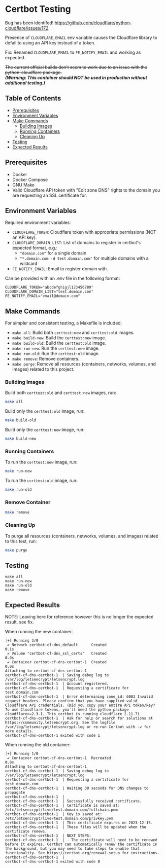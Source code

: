 # Certbot Testing

Bug has been identifed! https://github.com/cloudflare/python-cloudflare/issues/172

Presence of `CLOUDFLARE_EMAIL` env variable causes the Cloudflare library to defail to using an API key instead of a token.

Fix: Renamed `CLOUDFLARE_EMAIL` to `FE_NOTIFY_EMAIL` and working as expected.

~~The current official builds don't seem to work due to an issue with the python-cloudflare package.~~  
**_(Warning: This container should NOT be used in production without additional testing.)_**

## Table of Contents

- [Prerequisites](#prerequisites)
- [Environment Variables](#environment-variables)
- [Make Commands](#make-commands)
  - [Building Images](#building-images)
  - [Running Containers](#running-containers)
  - [Cleaning Up](#cleaning-up)
- [Testing](#Testing)
- [Expected Results](#expected-results)

## Prerequisites

- Docker
- Docker Compose
- GNU Make
- Valid Cloudflare API token with "Edit zone DNS" rights to the domain you are requesting an SSL certificate for.

## Environment Variables

Required environment variables:

- `CLOUDFLARE_TOKEN`: Cloudflare token with appropriate permissions (NOT an API key).
- `CLOUDFLARE_DOMAIN_LIST`: List of domains to register in certbot's expected format, e.g.:
  - `"domain.com"` for a single domain
  - `"*.domain.com -d test.domain.com"` for multiple domains with a wildcard
- `FE_NOTIFY_EMAIL`: Email to register domain with.

Can be provided with an .env file in the following format:

```
CLOUDFLARE_TOKEN="abcdefghigjl123456789"
CLOUDFLARE_DOMAIN_LIST="test.domain.com"
FE_NOTIFY_EMAIL="email@domain.com"
```

## Make Commands

For simpler and consistent testing, a Makefile is included:

- `make all`: Build both `certtest:new` and `certtest:old` images.
- `make build-new`: Build the `certtest:new` image.
- `make build-old`: Build the `certtest:old` image.
- `make run-new`: Run the `certtest:new` image.
- `make run-old`: Run the `certtest:old` image.
- `make remove`: Remove containers.
- `make purge`: Remove all resources (containers, networks, volumes, and images) related to this project.

### Building Images

Build both `certtest:old` and `certtest:new` images, run:

```bash
make all
```

Build only the `certtest:old` image, run:

```bash
make build-old
```

Build only the `certtest:new` image, run:

```bash
make build-new
```

### Running Containers

To run the `certtest:new` image, run:

```bash
make run-new
```

To run the `certtest:old` image, run:
```bash
make run-old
```

### Remove Container

```bash
make remove
```

### Cleaning Up

To purge all resources (containers, networks, volumes, and images) related to this test, run:
```bash
make purge
```

## Testing

```
make all
make run-new
make run-old
make remove
```


## Expected Results

NOTE: Leaving here for reference however this is no longer the expected result, see fix.

When running the new container:

```
[+] Running 3/0
 ✔ Network certbot-cf-dns_default      Created                                                                                             0.1s 
 ✔ Volume "certbot-cf-dns_ssl_certs"   Created                                                                                             0.0s 
 ✔ Container certbot-cf-dns-certbot-1  Created                                                                                             0.0s 
Attaching to certbot-cf-dns-certbot-1
certbot-cf-dns-certbot-1  | Saving debug log to /var/log/letsencrypt/letsencrypt.log
certbot-cf-dns-certbot-1  | Account registered.
certbot-cf-dns-certbot-1  | Requesting a certificate for test.domain.com
certbot-cf-dns-certbot-1  | Error determining zone_id: 6003 Invalid request headers. Please confirm that you have supplied valid Cloudflare API credentials. (Did you copy your entire API token/key? To use Cloudflare tokens, you'll need the python package cloudflare>=2.3.1. This certbot is running cloudflare 2.11.7)
certbot-cf-dns-certbot-1  | Ask for help or search for solutions at https://community.letsencrypt.org. See the logfile /var/log/letsencrypt/letsencrypt.log or re-run Certbot with -v for more details.
certbot-cf-dns-certbot-1 exited with code 1
```

When running the old container:
```
[+] Running 1/0
 ✔ Container certbot-cf-dns-certbot-1  Recreated                                                                                           0.0s 
Attaching to certbot-cf-dns-certbot-1
certbot-cf-dns-certbot-1  | Saving debug log to /var/log/letsencrypt/letsencrypt.log
certbot-cf-dns-certbot-1  | Requesting a certificate for test.domain.com
certbot-cf-dns-certbot-1  | Waiting 30 seconds for DNS changes to propagate
certbot-cf-dns-certbot-1  | 
certbot-cf-dns-certbot-1  | Successfully received certificate.
certbot-cf-dns-certbot-1  | Certificate is saved at: /etc/letsencrypt/live/test.domain.com/fullchain.pem
certbot-cf-dns-certbot-1  | Key is saved at:         /etc/letsencrypt/live/test.domain.com/privkey.pem
certbot-cf-dns-certbot-1  | This certificate expires on 2023-12-15.
certbot-cf-dns-certbot-1  | These files will be updated when the certificate renews.
certbot-cf-dns-certbot-1  | NEXT STEPS:
certbot-cf-dns-certbot-1  | - The certificate will need to be renewed before it expires. Certbot can automatically renew the certificate in the background, but you may need to take steps to enable that functionality. See https://certbot.org/renewal-setup for instructions.
certbot-cf-dns-certbot-1  | 
certbot-cf-dns-certbot-1 exited with code 0
```